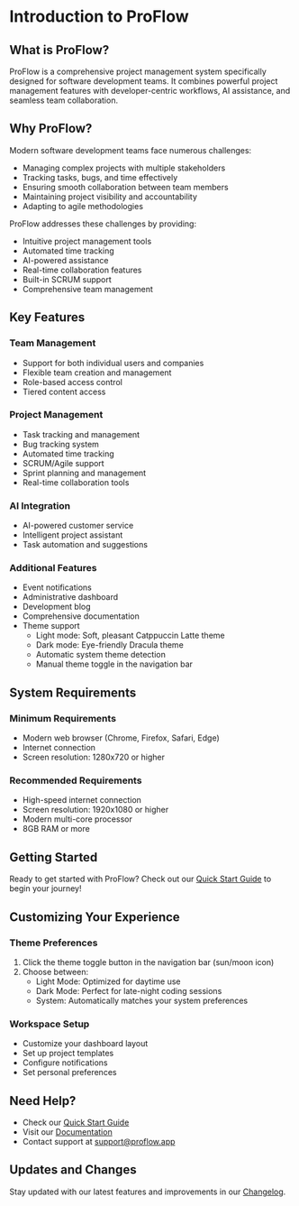 # Introduction to ProFlow

## What is ProFlow?

ProFlow is a comprehensive project management system specifically designed for software development teams. It combines powerful project management features with developer-centric workflows, AI assistance, and seamless team collaboration.

## Why ProFlow?

Modern software development teams face numerous challenges:
- Managing complex projects with multiple stakeholders
- Tracking tasks, bugs, and time effectively
- Ensuring smooth collaboration between team members
- Maintaining project visibility and accountability
- Adapting to agile methodologies

ProFlow addresses these challenges by providing:
- Intuitive project management tools
- Automated time tracking
- AI-powered assistance
- Real-time collaboration features
- Built-in SCRUM support
- Comprehensive team management

## Key Features

### Team Management
- Support for both individual users and companies
- Flexible team creation and management
- Role-based access control
- Tiered content access

### Project Management
- Task tracking and management
- Bug tracking system
- Automated time tracking
- SCRUM/Agile support
- Sprint planning and management
- Real-time collaboration tools

### AI Integration
- AI-powered customer service
- Intelligent project assistant
- Task automation and suggestions

### Additional Features
- Event notifications
- Administrative dashboard
- Development blog
- Comprehensive documentation
- Theme support
  - Light mode: Soft, pleasant Catppuccin Latte theme
  - Dark mode: Eye-friendly Dracula theme
  - Automatic system theme detection
  - Manual theme toggle in the navigation bar

## System Requirements

### Minimum Requirements
- Modern web browser (Chrome, Firefox, Safari, Edge)
- Internet connection
- Screen resolution: 1280x720 or higher

### Recommended Requirements
- High-speed internet connection
- Screen resolution: 1920x1080 or higher
- Modern multi-core processor
- 8GB RAM or more

## Getting Started

Ready to get started with ProFlow? Check out our [Quick Start Guide](quickstart.md) to begin your journey!

## Customizing Your Experience

### Theme Preferences
1. Click the theme toggle button in the navigation bar (sun/moon icon)
2. Choose between:
   - Light Mode: Optimized for daytime use
   - Dark Mode: Perfect for late-night coding sessions
   - System: Automatically matches your system preferences

### Workspace Setup
- Customize your dashboard layout
- Set up project templates
- Configure notifications
- Set personal preferences

## Need Help?

- Check our [Quick Start Guide](quickstart.md)
- Visit our [Documentation](../README.md)
- Contact support at support@proflow.app

## Updates and Changes

Stay updated with our latest features and improvements in our [Changelog](../../CHANGELOG.md).
